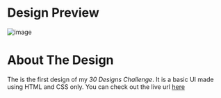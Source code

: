 <h1>Design Preview</h1>

![image](https://user-images.githubusercontent.com/55118303/210158710-f6f05c9f-a1ec-4d87-8f49-453c6271ed52.png)

<h1>About The Design</h1>

<p>The is the first design of my <i>30 Designs Challenge</i>. It is a basic UI made using HTML and CSS only. You can check out the live url <a href="https://sreedevnair.github.io/QR-Code-Design-1/">here</a>
